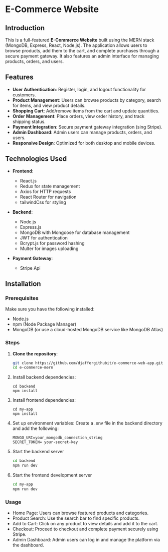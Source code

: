 # E-Commerce Website

## Introduction
This is a full-featured **E-Commerce Website** built using the MERN stack (MongoDB, Express, React, Node.js). The application allows users to browse products, add them to the cart, and complete purchases through a secure payment gateway. It also features an admin interface for managing products, orders, and users.

## Features
- **User Authentication**: Register, login, and logout functionality for customers.
- **Product Management**: Users can browse products by category, search for items, and view product details.
- **Shopping Cart**: Add/remove items from the cart and update quantities.
- **Order Management**: Place orders, view order history, and track shipping status.
- **Payment Integration**: Secure payment gateway integration (sing Stripe).
- **Admin Dashboard**: Admin users can manage products, orders, and users.
- **Responsive Design**: Optimized for both desktop and mobile devices.

## Technologies Used
- **Frontend**:
  - React.js
  - Redux for state management
  - Axios for HTTP requests
  - React Router for navigation
  - tailwindCss for styling

- **Backend**:
  - Node.js
  - Express.js
  - MongoDB with Mongoose for database management
  - JWT for authentication
  - Bcrypt.js for password hashing
  - Multer for images uploading

- **Payment Gateway**:
  - Stripe Api

## Installation

### Prerequisites
Make sure you have the following installed:
- Node.js
- npm (Node Package Manager)
- MongoDB (or use a cloud-hosted MongoDB service like MongoDB Atlas)

### Steps
1. **Clone the repository**:
   ```bash
   git clone https://github.com/djaffergithubit/e-commerce-web-app.git
   cd e-commerce-mern

2. Install backend dependencies:
    ```bash:
    cd backend
    npm install

3. Install frontend dependencies:
    ```bash:
    cd my-app
    npm install

3. Set up environment variables: Create a .env file in the backend directory and add the following:
    ```bash:
    MONGO_URI=your_mongodb_connection_string
    SECRET_TOKEN= your-secret-key

4. Start the backend server
    ```bash
    cd backend
    npm run dev

5. Start the frontend development server
    ```bash
    cd my-app
    npm run dev

### Usage
- Home Page: Users can browse featured products and categories.
- Product Search: Use the search bar to find specific products.
- Add to Cart: Click on any product to view details and add it to the cart.
- Checkout: Proceed to checkout and complete payment securely using Stripe.
- Admin Dashboard: Admin users can log in and manage the platform via the dashboard.